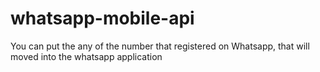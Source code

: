 # whatsapp-mobile-api
You can put the any of the number that registered on Whatsapp, that will moved into the whatsapp application

